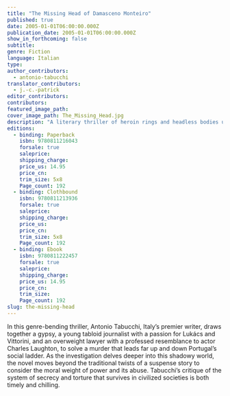 ```yaml
---
title: "The Missing Head of Damasceno Monteiro"
published: true
date: 2005-01-01T06:00:00.000Z
publication_date: 2005-01-01T06:00:00.000Z
show_in_forthcoming: false
subtitle:
genre: Fiction
language: Italian
type:
author_contributors:
  - antonio-tabucchi
translator_contributors:
  - j.-c.-patrick
editor_contributors:
contributors:
featured_image_path:
cover_image_path: The_Missing_Head.jpg
description: "A literary thriller of heroin rings and headless bodies uncovers social ills and corruption in modern day Portugal, while – as in all of Tabucchi's work – blurring genre boundaries "
editions:
  - binding: Paperback
    isbn: 9780811216043
    forsale: true
    saleprice:
    shipping_charge:
    price_us: 14.95
    price_cn:
    trim_size: 5x8
    Page_count: 192
  - binding: Clothbound
    isbn: 9780811213936
    forsale: true
    saleprice:
    shipping_charge:
    price_us:
    price_cn:
    trim_size: 5x8
    Page_count: 192
  - binding: Ebook
    isbn: 9780811222457
    forsale: true
    saleprice:
    shipping_charge:
    price_us: 14.95
    price_cn:
    trim_size:
    Page_count: 192
slug: the-missing-head
---
```


In this genre-bending thriller, Antonio Tabucchi, Italy’s premier writer, draws together a gypsy, a young tabloid journalist with a passion for Lukács and Vittorini, and an overweight lawyer with a professed resemblance to actor Charles Laughton, to solve a murder that leads far up and down Portugal’s social ladder. As the investigation delves deeper into this shadowy world, the novel moves beyond the traditional twists of a suspense story to consider the moral weight of power and its abuse. Tabucchi’s critique of the system of secrecy and torture that survives in civilized societies is both timely and chilling.

